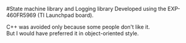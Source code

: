 #State machine library and Logging library
Developed using the EXP-460FR5969 (TI Launchpad board).

C++ was avoided only because some people don't like it.  
But I would have preferred it in object-oriented style.